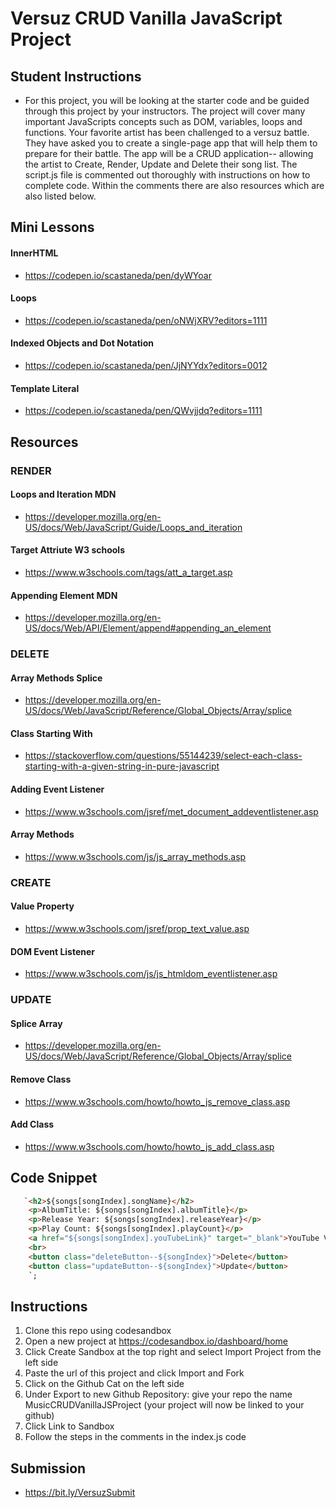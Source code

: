 # Versuz CRUD Vanilla JavaScript Project

## Student Instructions

- For this project, you will be looking at the starter code and be guided through this project by your instructors. The project will cover many important JavaScripts concepts such as DOM, variables, loops and functions. Your favorite artist has been challenged to a versuz battle. They have asked you to create a single-page app that will help them to prepare for their battle. The app will be a CRUD application-- allowing the artist to Create, Render, Update and Delete their song list. The script.js file is commented out thoroughly with instructions on how to complete code. Within the comments there are also resources which are also listed below. 

## Mini Lessons 
#### InnerHTML
- https://codepen.io/scastaneda/pen/dyWYoar
#### Loops 
- https://codepen.io/scastaneda/pen/oNWjXRV?editors=1111
#### Indexed Objects and Dot Notation
- https://codepen.io/scastaneda/pen/JjNYYdx?editors=0012
#### Template Literal
- https://codepen.io/scastaneda/pen/QWvjjdq?editors=1111
## Resources
### RENDER
#### Loops and Iteration MDN
- https://developer.mozilla.org/en-US/docs/Web/JavaScript/Guide/Loops_and_iteration
#### Target Attriute W3 schools
- https://www.w3schools.com/tags/att_a_target.asp
#### Appending Element MDN
- https://developer.mozilla.org/en-US/docs/Web/API/Element/append#appending_an_element
### DELETE
#### Array Methods Splice
- https://developer.mozilla.org/en-US/docs/Web/JavaScript/Reference/Global_Objects/Array/splice
#### Class Starting With 
- https://stackoverflow.com/questions/55144239/select-each-class-starting-with-a-given-string-in-pure-javascript
#### Adding Event Listener
- https://www.w3schools.com/jsref/met_document_addeventlistener.asp
#### Array Methods 
- https://www.w3schools.com/js/js_array_methods.asp
### CREATE
#### Value Property 
- https://www.w3schools.com/jsref/prop_text_value.asp
#### DOM Event Listener 
- https://www.w3schools.com/js/js_htmldom_eventlistener.asp
### UPDATE 
#### Splice Array 
- https://developer.mozilla.org/en-US/docs/Web/JavaScript/Reference/Global_Objects/Array/splice
#### Remove Class
- https://www.w3schools.com/howto/howto_js_remove_class.asp
#### Add Class 
- https://www.w3schools.com/howto/howto_js_add_class.asp

## Code Snippet 
```html
   `<h2>${songs[songIndex].songName}</h2>
    <p>AlbumTitle: ${songs[songIndex].albumTitle}</p>
    <p>Release Year: ${songs[songIndex].releaseYear}</p>
    <p>Play Count: ${songs[songIndex].playCount}</p>
    <a href="${songs[songIndex].youTubeLink}" target="_blank">YouTube Video</a>
    <br>
    <button class="deleteButton--${songIndex}">Delete</button>
    <button class="updateButton--${songIndex}">Update</button>
    `;
```

## Instructions

1. Clone this repo using codesandbox
2. Open a new project at https://codesandbox.io/dashboard/home
3. Click Create Sandbox at the top right and select Import Project from the left side
4. Paste the url of this project and click Import and Fork
5. Click on the Github Cat on the left side
6. Under Export to new Github Repository: give your repo the name MusicCRUDVanillaJSProject (your project will now be linked to your github)
7. Click Link to Sandbox
8. Follow the steps in the comments in the index.js code

## Submission 

- https://bit.ly/VersuzSubmit
